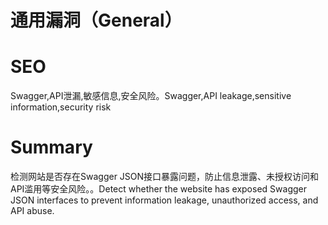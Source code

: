 # 通用漏洞（General）
# SEO
Swagger,API泄漏,敏感信息,安全风险。Swagger,API leakage,sensitive information,security risk
# Summary
检测网站是否存在Swagger JSON接口暴露问题，防止信息泄露、未授权访问和API滥用等安全风险。。Detect whether the website has exposed Swagger JSON interfaces to prevent information leakage, unauthorized access, and API abuse.
